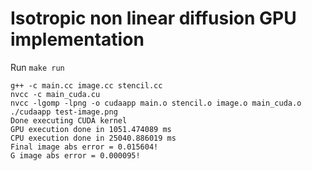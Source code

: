 # Isotropic non linear diffusion GPU implementation 

Run `make run`

```
g++ -c main.cc image.cc stencil.cc
nvcc -c main_cuda.cu
nvcc -lgomp -lpng -o cudaapp main.o stencil.o image.o main_cuda.o
./cudaapp test-image.png
Done executing CUDA kernel
GPU execution done in 1051.474089 ms
CPU execution done in 25040.886019 ms
Final image abs error = 0.015604!
G image abs error = 0.000095!
```

